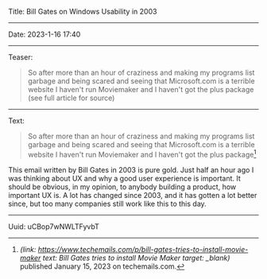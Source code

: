 Title: Bill Gates on Windows Usability in 2003

----

Date: 2023-1-16 17:40

----

Teaser:
> So after more than an hour of craziness and making my programs list garbage and being scared and seeing that Microsoft.com is a terrible website I haven't run Moviemaker and I haven't got the plus package (see full article for source)

----

Text:
> So after more than an hour of craziness and making my programs list garbage and being scared and seeing that Microsoft.com is a terrible website I haven't run Moviemaker and I haven't got the plus package[^techmails]

This email written by Bill Gates in 2003 is pure gold. Just half an hour ago I was thinking about UX and why a good user experience is important. It should be obvious, in my opinion, to anybody building a product, how important UX is. A lot has changed since 2003, and it has gotten a lot better since, but too many companies still work like this to this day.

[^techmails]: <cite>(link: https://www.techemails.com/p/bill-gates-tries-to-install-movie-maker text: Bill Gates tries to install Movie Maker target: _blank)</cite> published January 15, 2023 on techemails.com.

----

Uuid: uCBop7wNWLTFyvbT